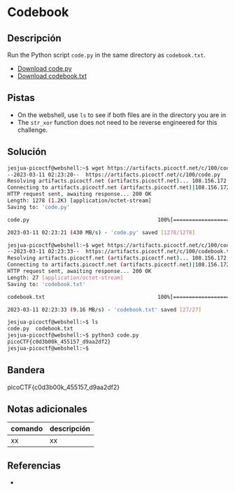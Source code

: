 # Codebook

## Descripción
Run the Python script `code.py` in the same directory as `codebook.txt`.
-   [Download code.py](https://artifacts.picoctf.net/c/100/code.py)
-   [Download codebook.txt](https://artifacts.picoctf.net/c/100/codebook.txt)

## Pistas
- On the webshell, use `ls` to see if both files are in the directory you are in
- The `str_xor` function does not need to be reverse engineered for this challenge.

## Solución
```bash
jesjua-picoctf@webshell:~$ wget https://artifacts.picoctf.net/c/100/code.py
--2023-03-11 02:23:20--  https://artifacts.picoctf.net/c/100/code.py
Resolving artifacts.picoctf.net (artifacts.picoctf.net)... 108.156.172.74, 108.156.172.120, 108.156.172.42, ...
Connecting to artifacts.picoctf.net (artifacts.picoctf.net)|108.156.172.74|:443... connected.
HTTP request sent, awaiting response... 200 OK
Length: 1278 (1.2K) [application/octet-stream]
Saving to: 'code.py'

code.py                                         100%[======================================================================================================>]   1.25K  --.-KB/s    in 0s      

2023-03-11 02:23:21 (430 MB/s) - 'code.py' saved [1278/1278]

jesjua-picoctf@webshell:~$ wget https://artifacts.picoctf.net/c/100/codebook.txt
--2023-03-11 02:23:33--  https://artifacts.picoctf.net/c/100/codebook.txt
Resolving artifacts.picoctf.net (artifacts.picoctf.net)... 108.156.172.74, 108.156.172.120, 108.156.172.42, ...
Connecting to artifacts.picoctf.net (artifacts.picoctf.net)|108.156.172.74|:443... connected.
HTTP request sent, awaiting response... 200 OK
Length: 27 [application/octet-stream]
Saving to: 'codebook.txt'

codebook.txt                                    100%[======================================================================================================>]      27  --.-KB/s    in 0s      

2023-03-11 02:23:33 (9.16 MB/s) - 'codebook.txt' saved [27/27]

jesjua-picoctf@webshell:~$ ls
code.py  codebook.txt
jesjua-picoctf@webshell:~$ python3 code.py 
picoCTF{c0d3b00k_455157_d9aa2df2}
jesjua-picoctf@webshell:~$
```

## Bandera
picoCTF{c0d3b00k_455157_d9aa2df2}

## Notas adicionales
| comando | descripción |
| ------ | ------ |
| xx | xx |

## Referencias
- []()
